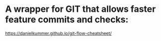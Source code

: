 # A wrapper for GIT that allows faster feature commits and checks:

https://danielkummer.github.io/git-flow-cheatsheet/


